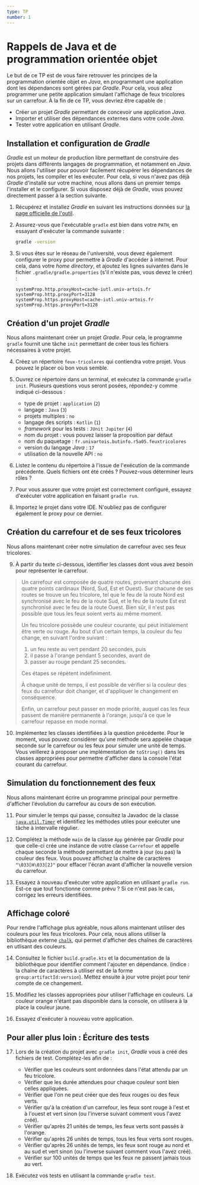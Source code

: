 ```yaml
---
type: TP
number: 1
---
```


# Rappels de Java et de programmation orientée objet

Le but de ce TP est de vous faire retrouver les principes de la programmation
orientée objet en *Java*, en programmant une application dont les dépendances
sont gérées par *Gradle*.
Pour cela, vous allez programmer une petite application simulant l'affichage
de feux tricolores sur un carrefour.
À la fin de ce TP, vous devriez être capable de :

- Créer un projet *Gradle* permettant de concevoir une application *Java*.
- Importer et utiliser des dépendances externes dans votre code *Java*.
- Tester votre application en utilisant *Gradle*.

## Installation et configuration de *Gradle*

*Gradle* est un moteur de production libre permettant de construire des projets
dans différents langages de programmation, et notamment en *Java*.
Nous allons l'utiliser pour pouvoir facilement récupérer les dépendances de
nos projets, les compiler et les exécuter.
Pour cela, si vous n'avez pas déjà *Gradle* d'installé sur votre machine, nous
allons dans un premier temps l'installer et le configurer.
Si vous disposez déjà de *Gradle*, vous pouvez directement passer à la section
suivante.

1. Récupérez et installez *Gradle* en suivant les instructions données sur
   [la page officielle de l'outil](https://gradle.org/install/#manually).

2. Assurez-vous que l'exécutable `gradle` est bien dans votre `PATH`, en
   essayant d'exécuter la commande suivante :

   ```bash
   gradle -version
   ```

3. Si vous êtes sur le réseau de l'université, vous devez également configurer
   le proxy pour permettre à *Gradle* d'accéder à internet.
   Pour cela, dans votre *home directory*, et ajoutez les lignes suivantes dans
   le fichier `.gradle/gradle.properties` (s'il n'existe pas, vous devez le
   créer) :

   ```
   systemProp.http.proxyHost=cache-iutl.univ-artois.fr
   systemProp.http.proxyPort=3128
   systemProp.https.proxyHost=cache-iutl.univ-artois.fr
   systemProp.https.proxyPort=3128
   ```

## Création d'un projet *Gradle*

Nous allons maintenant créer un projet *Gradle*.
Pour cela, le programme `gradle` fournit une tâche `init` permettant de créer
tous les fichiers nécessaires à votre projet.

4. Créez un répertoire `feux-tricolores` qui contiendra votre projet.
   Vous pouvez le placer où bon vous semble.

5. Ouvrez ce répertoire dans un terminal, et exécutez la commande `gradle init`.
   Plusieurs questions vous seront posées, répondez-y comme indiqué ci-dessous :

   - type de projet : `application` (`2`)
   - langage : `Java` (`3`)
   - projets multiples : `no`
   - langage des scripts : `Kotlin` (`1`)
   - *framework* pour les tests : `JUnit Jupiter` (`4`)
   - nom du projet : vous pouvez laisser la proposition par défaut
   - nom du paquetage : `fr.univartois.butinfo.r5a05.feuxtricolores`
   - version du langage *Java* : `17`
   - utilisation de la nouvelle API : `no`

6. Listez le contenu du répertoire à l'issue de l'exécution de la commande
   précédente.
   Quels fichiers ont été créés ?
   Pouvez-vous déterminer leurs rôles ?

7. Pour vous assurer que votre projet est correctement configuré, essayez
   d'exécuter votre application en faisant `gradle run`.

8. Importez le projet dans votre IDE.
   N'oubliez pas de configurer également le proxy pour ce dernier.

## Création du carrefour et de ses feux tricolores

Nous allons maintenant créer notre simulation de carrefour avec ses feux
tricolores.

9. À partir du texte ci-dessous, identifier les classes dont vous avez besoin
   pour représenter le carrefour.

> Un carrefour est composée de quatre routes, provenant chacune des quatre
> points cardinaux (Nord, Sud, Est et Ouest).
> Sur chacune de ses routes se trouve un feu tricolore, tel que le feu
> de la route Nord est synchronisé avec le feu de la route Sud, et le feu
> de la route Est est synchronisé avec le feu de la route Ouest.
> Bien sûr, il n'est pas possible que tous les feux soient verts au même moment.
>
> Un feu tricolore possède une couleur courante, qui peut initialement être
> verte ou rouge.
> Au bout d'un certain temps, la couleur du feu change, en suivant l'ordre
> suivant :
>
> 1. un feu reste au vert pendant 20 secondes, puis
> 2. il passe à l'orange pendant 5 secondes, avant de
> 3. passer au rouge pendant 25 secondes.
>
> Ces étapes se répètent indéfiniment.
>
> À chaque unité de temps, il est possible de vérifier si la couleur des feux
> du carrefour doit changer, et d'appliquer le changement en conséquence.
>
> Enfin, un carrefour peut passer en mode priorité, auquel cas les feux passent
> de manière permanente à l'orange, jusqu'à ce que le carrefour repasse en mode
> normal.

10. Implémentez les classes identifiées à la question précédente.
    Pour le moment, vous pouvez considérer qu'une méthode sera appelée
    chaque seconde sur le carrefour ou les feux pour simuler une unité de
    temps.
    Vous veillerez à proposer une implémentation de `toString()` dans les
    classes appropriées pour permettre d'afficher dans la console l'état courant
    du carrefour.

## Simulation du fonctionnement des feux

Nous allons maintenant écrire un programme principal pour permettre d'afficher
l'évolution du carrefour au cours de son exécution.

11. Pour simuler le temps qui passe, consultez la Javadoc de la classe
    [`java.util.Timer`](https://docs.oracle.com/en/java/javase/17/docs/api/java.base/java/util/Timer.html)
    et identifiez les méthodes utiles pour exécuter une tâche à intervalle
    régulier.

12. Complétez la méthode `main` de la classe `App` générée par *Gradle*
    pour que celle-ci crée une instance de votre classe `Carrefour`
    et appelle chaque seconde la méthode permettant de mettre à jour (ou pas)
    la couleur des feux.
    Vous pouvez affichez la chaîne de caractères `"\033[H\033[2J"` pour
    effacer l'écran avant d'afficher la nouvelle version du carrefour.

13. Essayez à nouveau d'exécuter votre application en utilisant `gradle run`.
    Est-ce que tout fonctionne comme prévu ?
    Si ce n'est pas le cas, corrigez les erreurs identifiées.

## Affichage coloré

Pour rendre l'affichage plus agréable, nous allons maintenant utiliser des
couleurs pour les feux tricolores.
Pour cela, nous allons utiliser la bibliothèque externe
[`chalk`](https://github.com/tomas-langer/chalk), qui permet d'afficher des
chaînes de caractères en utlisant des couleurs.

14. Consultez le fichier `build.gradle.kts` et la documentation de la
    bibliothèque pour identifier comment l'ajouter en dépendance.
    (indice : la chaîne de caractères à utiliser est de la forme
    `group:artifactId:version`).
    Mettez ensuite à jour votre projet pour tenir compte de ce changement.

15. Modifiez les classes appropriées pour utiliser l'affichage en couleurs.
    La couleur orange n'étant pas disponible dans la console, on utilisera à la
    place la couleur jaune.

16. Essayez d'exécuter à nouveau votre application.

## Pour aller plus loin : Écriture des tests

17. Lors de la création du projet avec `gradle init`, *Gradle* vous a créé
    des fichiers de test.
    Complétez-les afin de :

    - Vérifier que les couleurs sont ordonnées dans l'état attendu par un feu
      tricolore.
    - Vérifier que les durée attendues pour chaque couleur sont bien celles
      appliquées.
    - Vérifier que l'on ne peut créer que des feux rouges ou des feux verts.
    - Vérifier qu'à la création d'un carrefour, les feux sont rouge à l'est et
      à l'ouest et vert sinon (ou l'inverse suivant comment vous l'avez créé).
    - Vérifier qu'après 21 unités de temps, les feux verts sont passés à
      l'orange.
    - Vérifier qu'après 26 unités de temps, tous les feux verts sont rouges.
    - Vérifier qu'après 26 unités de temps, les feux sont rouge au nord et au
      sud et vert sinon (ou l'inverse suivant comment vous l'avez créé).
    - Vérifier sur 100 unités de temps que les feux ne passent jamais tous au
      vert.

18. Exécutez vos tests en utilisant la commande `gradle test`.
